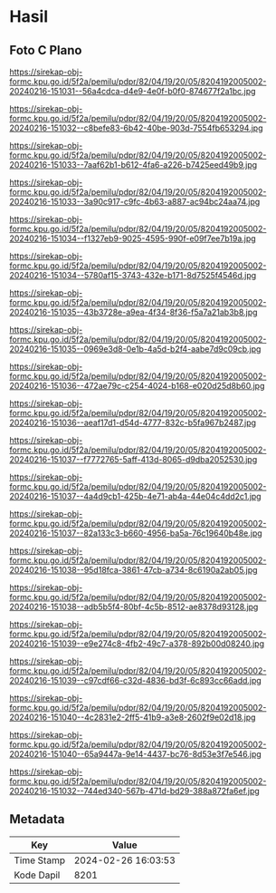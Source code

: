 # Hasil

## Foto C Plano

https://sirekap-obj-formc.kpu.go.id/5f2a/pemilu/pdpr/82/04/19/20/05/8204192005002-20240216-151031--56a4cdca-d4e9-4e0f-b0f0-874677f2a1bc.jpg

https://sirekap-obj-formc.kpu.go.id/5f2a/pemilu/pdpr/82/04/19/20/05/8204192005002-20240216-151032--c8befe83-6b42-40be-903d-7554fb653294.jpg

https://sirekap-obj-formc.kpu.go.id/5f2a/pemilu/pdpr/82/04/19/20/05/8204192005002-20240216-151033--7aaf62b1-b612-4fa6-a226-b7425eed49b9.jpg

https://sirekap-obj-formc.kpu.go.id/5f2a/pemilu/pdpr/82/04/19/20/05/8204192005002-20240216-151033--3a90c917-c9fc-4b63-a887-ac94bc24aa74.jpg

https://sirekap-obj-formc.kpu.go.id/5f2a/pemilu/pdpr/82/04/19/20/05/8204192005002-20240216-151034--f1327eb9-9025-4595-990f-e09f7ee7b19a.jpg

https://sirekap-obj-formc.kpu.go.id/5f2a/pemilu/pdpr/82/04/19/20/05/8204192005002-20240216-151034--5780af15-3743-432e-b171-8d7525f4546d.jpg

https://sirekap-obj-formc.kpu.go.id/5f2a/pemilu/pdpr/82/04/19/20/05/8204192005002-20240216-151035--43b3728e-a9ea-4f34-8f36-f5a7a21ab3b8.jpg

https://sirekap-obj-formc.kpu.go.id/5f2a/pemilu/pdpr/82/04/19/20/05/8204192005002-20240216-151035--0969e3d8-0e1b-4a5d-b2f4-aabe7d9c09cb.jpg

https://sirekap-obj-formc.kpu.go.id/5f2a/pemilu/pdpr/82/04/19/20/05/8204192005002-20240216-151036--472ae79c-c254-4024-b168-e020d25d8b60.jpg

https://sirekap-obj-formc.kpu.go.id/5f2a/pemilu/pdpr/82/04/19/20/05/8204192005002-20240216-151036--aeaf17d1-d54d-4777-832c-b5fa967b2487.jpg

https://sirekap-obj-formc.kpu.go.id/5f2a/pemilu/pdpr/82/04/19/20/05/8204192005002-20240216-151037--f7772765-5aff-413d-8065-d9dba2052530.jpg

https://sirekap-obj-formc.kpu.go.id/5f2a/pemilu/pdpr/82/04/19/20/05/8204192005002-20240216-151037--4a4d9cb1-425b-4e71-ab4a-44e04c4dd2c1.jpg

https://sirekap-obj-formc.kpu.go.id/5f2a/pemilu/pdpr/82/04/19/20/05/8204192005002-20240216-151037--82a133c3-b660-4956-ba5a-76c19640b48e.jpg

https://sirekap-obj-formc.kpu.go.id/5f2a/pemilu/pdpr/82/04/19/20/05/8204192005002-20240216-151038--95d18fca-3861-47cb-a734-8c6190a2ab05.jpg

https://sirekap-obj-formc.kpu.go.id/5f2a/pemilu/pdpr/82/04/19/20/05/8204192005002-20240216-151038--adb5b5f4-80bf-4c5b-8512-ae8378d93128.jpg

https://sirekap-obj-formc.kpu.go.id/5f2a/pemilu/pdpr/82/04/19/20/05/8204192005002-20240216-151039--e9e274c8-4fb2-49c7-a378-892b00d08240.jpg

https://sirekap-obj-formc.kpu.go.id/5f2a/pemilu/pdpr/82/04/19/20/05/8204192005002-20240216-151039--c97cdf66-c32d-4836-bd3f-6c893cc66add.jpg

https://sirekap-obj-formc.kpu.go.id/5f2a/pemilu/pdpr/82/04/19/20/05/8204192005002-20240216-151040--4c2831e2-2ff5-41b9-a3e8-2602f9e02d18.jpg

https://sirekap-obj-formc.kpu.go.id/5f2a/pemilu/pdpr/82/04/19/20/05/8204192005002-20240216-151040--65a9447a-9e14-4437-bc76-8d53e3f7e546.jpg

https://sirekap-obj-formc.kpu.go.id/5f2a/pemilu/pdpr/82/04/19/20/05/8204192005002-20240216-151032--744ed340-567b-471d-bd29-388a872fa6ef.jpg


## Metadata

| Key        | Value               |
| ---------- | ------------------- |
| Time Stamp | 2024-02-26 16:03:53 |
| Kode Dapil | 8201                |



